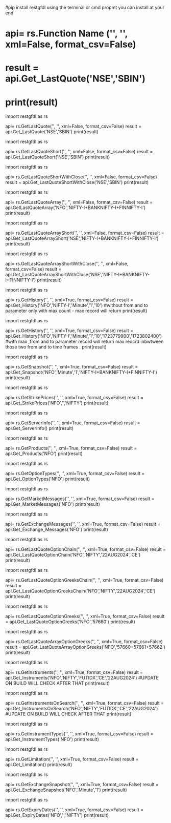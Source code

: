 #pip install restgfdl   using the terminal or cmd propmt you can install at your end 


# api= rs.Function Name ('<END POINT>', '<API KEY >', xml=False, format_csv=False)
# result = api.Get_LastQuote('NSE','SBIN')
# print(result)



import restgfdl as rs

api= rs.GetLastQuote('<END POINT>', '<API KEY >', xml=False, format_csv=False)
result = api.Get_LastQuote('NSE','SBIN')
print(result)


import restgfdl as rs

api= rs.GetLastQuoteShort('<END POINT>', '<API KEY >', xml=False, format_csv=False)
result = api.Get_LastQuoteShort('NSE','SBIN')
print(result)

import restgfdl as rs

api= rs.GetLastQuoteShortWithClose('<END POINT>', '<API KEY >', xml=False, format_csv=False)
result = api.Get_LastQuoteShortWithClose('NSE','SBIN')
print(result)


import restgfdl as rs

api= rs.GetLastQuoteArray('<END POINT>', '<API KEY >', xml=False, format_csv=False)
result = api.GetLastQuoteArray('NFO','NIFTY-I+BANKNIFTY-I+FINNIFTY-I')
print(result)


import restgfdl as rs

api= rs.GetLastQuoteArrayShort('<END POINT>', '<API KEY >', xml=False, format_csv=False)
result = api.Get_LastQuoteArrayShort('NSE','NIFTY-I+BANKNIFTY-I+FINNIFTY-I')
print(result)

import restgfdl as rs

api= rs.GetLastQuoteArrayShortWithClose('<END POINT>', '<API KEY >', xml=False, format_csv=False)
result = api.Get_LastQuoteArrayShortWithClose('NSE','NIFTY-I+BANKNIFTY-I+FINNIFTY-I')
print(result)


import restgfdl as rs

api= rs.GetHistory('<END POINT>', '<API KEY >', xml=True, format_csv=False)
result = api.Get_History('NFO','NIFTY-I','Minute','1','10')  #without from and to parameter only with max count - max record will return 
print(result)


import restgfdl as rs

api= rs.GetHistory('<END POINT>', '<API KEY >', xml=True, format_csv=False)
result = api.Get_History('NFO','NIFTY-I','Minute','1','10','1723779900','1723802400')  #with max ,from and to parameter record will return max reocrd inbwtween those two from and to time frames .
print(result)


import restgfdl as rs

api= rs.GetSnapshot('<END POINT>', '<API KEY >', xml=True, format_csv=False)
result = api.Get_Snapshot('NFO','Minute','1','NIFTY-I+BANKNIFTY-I+FINNIFTY-I') 
print(result)

import restgfdl as rs

api= rs.GetStrikePrices('<END POINT>', '<API KEY >', xml=True, format_csv=False)
result = api.Get_StrikePrices('NFO','','NIFTY') 
print(result)

import restgfdl as rs

api= rs.GetServerInfo('<END POINT>', '<API KEY >', xml=True, format_csv=False)
result = api.Get_ServerInfo() 
print(result)

import restgfdl as rs

api= rs.GetProducts('<END POINT>', '<API KEY >', xml=True, format_csv=False)
result = api.Get_Products('NFO') 
print(result)

import restgfdl as rs

api= rs.GetOptionTypes('<END POINT>', '<API KEY >', xml=True, format_csv=False)
result = api.Get_OptionTypes('NFO') 
print(result)

import restgfdl as rs

api= rs.GetMarketMessages('<END POINT>', '<API KEY >', xml=True, format_csv=False)
result = api.Get_MarketMessages('NFO') 
print(result)


import restgfdl as rs

api= rs.GetExchangeMessages('<END POINT>', '<API KEY >', xml=True, format_csv=False)
result = api.Get_Exchange_Messages('NFO') 
print(result)


import restgfdl as rs

api= rs.GetLastQuoteOptionChain('<END POINT>', '<API KEY >', xml=True, format_csv=False)
result = api.Get_LastQuoteOptionChain('NFO','NIFTY','22AUG2024','CE') 
print(result)


import restgfdl as rs

api= rs.GetLastQuoteOptionGreeksChain('<END POINT>', '<API KEY >', xml=True, format_csv=False)
result = api.Get_LastQuoteOptionGreeksChain('NFO','NIFTY','22AUG2024','CE') 
print(result)

import restgfdl as rs

api= rs.GetLastQuoteOptionGreeks('<END POINT>', '<API KEY >', xml=True, format_csv=False)
result = api.Get_LastQuoteOptionGreeks('NFO','57660') 
print(result)

import restgfdl as rs

api= rs.GetLastQuoteArrayOptionGreeks('<END POINT>', '<API KEY >', xml=True, format_csv=False)
result = api.Get_LastQuoteArrayOptionGreeks('NFO','57660+57661+57662') 
print(result)

import restgfdl as rs

api= rs.GetInstruments('<END POINT>', '<API KEY >', xml=True, format_csv=False)
result = api.Get_Instruments('NFO','NIFTY','FUTIDX','CE','22AUG2024') #UPDATE ON BUILD WILL CHECK AFTER THAT 
print(result)

import restgfdl as rs

api= rs.GetInstrumentsOnSearch('<END POINT>', '<API KEY >', xml=True, format_csv=False)
result = api.Get_InstrumentsOnSearch('NFO','NIFTY','FUTIDX','CE','22AUG2024') #UPDATE ON BUILD WILL CHECK AFTER THAT 
print(result)


import restgfdl as rs

api= rs.GetInstrumentTypes('<END POINT>', '<API KEY >', xml=True, format_csv=False)
result = api.Get_InstrumentTypes('NFO') 
print(result)


import restgfdl as rs

api= rs.GetLimitation('<END POINT>', '<API KEY >', xml=True, format_csv=False)
result = api.Get_Limitation() 
print(result)


import restgfdl as rs

api= rs.GetExchangeSnapshot('<END POINT>', '<API KEY >', xml=True, format_csv=False)
result = api.Get_ExchangeSnapshot('NFO','Minute','1') 
print(result)


import restgfdl as rs

api= rs.GetExpiryDates('<END POINT>', '<API KEY >', xml=True, format_csv=False)
result = api.Get_ExpiryDates('NFO','','NIFTY') 
print(result)
